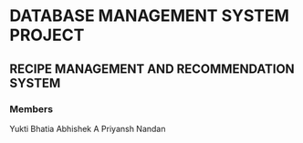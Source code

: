 # DATABASE MANAGEMENT SYSTEM PROJECT

## RECIPE MANAGEMENT AND RECOMMENDATION SYSTEM

### Members
Yukti Bhatia
Abhishek A
Priyansh Nandan